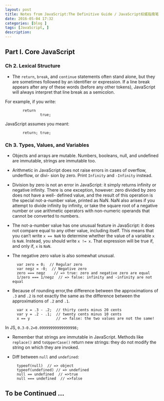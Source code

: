 ```yaml
---
layout: post
title: Notes from JavaScript:The Definitive Guide / JavaScript权威指南笔记
date: 2016-05-04 17:32
categories: [blog ]
tags: [JavaScript, ]
description:
---
```



## Part I. Core JavaScript

### Ch 2. Lexical Structure

+ The `return`, `break`, and `continue` statements often stand alone, but they are sometimes followed by an identifier or expression. If a line break appears after any of these words (before any other tokens), JavaScript will always interpret that line break as a semicolon. 

For example, if you write:

			return 
					true;

JavaScript assumes you meant:

			return; true;


### Ch 3. Types, Values, and Variables

+ Objects and arrays are mutable. Numbers, booleans, null, and undefined are immutable, strings are immutable too.

+ Arithmetic in JavaScript does not raise errors in cases of overflow, underflow, or divi- sion by zero. Print `Infinity` and `-Infinity` instead.

+ Division by zero is not an error in JavaScript: it simply returns infinity or negative infinity. There is one exception, however: zero divided by zero does not have a well- defined value, and the result of this operation is the special not-a-number value, printed as NaN. NaN also arises if you attempt to divide infinity by infinity, or take the square root of a negative number or use arithmetic operators with non-numeric operands that cannot be converted to numbers.

+ The not-a-number value has one unusual feature in JavaScript: it does not compare equal to any other value, including itself. This means that you can’t write `x == NaN` to determine whether the value of a variable `x` is `NaN`. Instead, you should write `x != x`. That expression will be true if, and only if, `x` is `NaN`.

+ The negative zero value is also somewhat unusual.
        
        
        var zero = 0;  // Regular zero
        var negz = -0;  // Negative zero
        zero === negz    // => true: zero and negative zero are equal
        1/zero === 1/negz  // => false: infinity and -infinity are not equal


+ Because of rounding error,the difference between the approximations of `.3` and `.2` is not exactly the same as the difference between the approximations of `.2` and `.1`.


        var x = .3 - .2;  // thirty cents minus 20 cents
        var y = .2 - .1;  // twenty cents minus 10 cents
        x == y            // => false: the two values are not the same!

In JS, `0.3-0.2=0.09999999999999998;`


+ Remember that strings are immutable in JavaScript. Methods like `replace()` and `toUpperCase()` return new strings: they do not modify the string on which they are invoked.

+ Diff between `null` and `undefined`:


        typeof(null)  // => object
        typeof(undefined) // => undefined
        null == undefined  // =>true
        null === undefined  // =>false
 




## To be Continued ...






